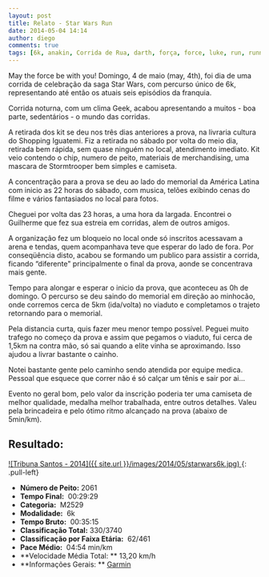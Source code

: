 ```yaml
---
layout: post
title: Relato - Star Wars Run
date: 2014-05-04 14:14
author: diego
comments: true
tags: [6k, anakin, Corrida de Rua, darth, força, force, luke, run, running, skywalker, star wars, vader]
---
```

May the force be with you! Domingo, 4 de maio (may, 4th), foi dia de uma corrida de celebração da saga Star Wars, com percurso único de 6k, representando até então os atuais seis episódios da franquia.

Corrida noturna, com um clima Geek, acabou apresentando a muitos - boa parte, sedentários - o mundo das corridas.

A retirada dos kit se deu nos três dias anteriores a prova, na livraria cultura do Shopping Iguatemi. Fiz a retirada no sábado por volta do meio dia, retirada bem rápida, sem quase ninguém no local, atendimento imediato. Kit veio contendo o chip, numero de peito, materiais de merchandising, uma mascara de Stormtrooper bem simples e camiseta.

A concentração para a prova se deu ao lado do memorial da América Latina com inicio as 22 horas do sábado, com musica, telões exibindo cenas do filme e vários fantasiados no local para fotos.

Cheguei por volta das 23 horas, a uma hora da largada. Encontrei o Guilherme que fez sua estreia em corridas, alem de outros amigos.

A organização fez um bloqueio no local onde só inscritos acessavam a arena e tendas, quem acompanhava teve que esperar do lado de fora. Por conseqüência disto, acabou se formando um publico para assistir a corrida, ficando “diferente" principalmente o final da prova, aonde se concentrava mais gente.

Tempo para alongar e esperar o inicio da prova, que aconteceu as 0h de domingo. O percurso se deu saindo do memorial em direção ao minhocão, onde corremos cerca de 5km (ida/volta) no viaduto e completamos o trajeto retornando para o memorial.

Pela distancia curta, quis fazer meu menor tempo possível. Peguei muito trafego no começo da prova e assim que pegamos o viaduto, fui cerca de 1,5km na contra mão, só sai quando a elite vinha se aproximando. Isso ajudou a livrar bastante o cainho.

Notei bastante gente pelo caminho sendo atendida por equipe medica. Pessoal que esquece que correr não é só calçar um tênis e sair por ai…

Evento no geral bom, pelo valor da inscrição poderia ter uma camiseta de melhor qualidade, medalha melhor trabalhada, entre outros detalhes. Valeu pela brincadeira e pelo ótimo ritmo alcançado na prova (abaixo de 5min/km).

## Resultado:

<a href="/images/2014/05/starwars6k_big.jpg">
![Tribuna Santos - 2014]({{ site.url }}/images/2014/05/starwars6k.jpg)
</a>
{: .pull-left}

* **Número de Peito:**  2061
* **Tempo Final:**  00:29:29
* **Categoria:**  M2529
* **Modalidade:**  6k
* **Tempo Bruto:**  00:35:15
* **Classificação Total:**  330/3740
* **Classificação por Faixa Etária:**  62/461
* **Pace Médio:**  04:54 min/km
* **Velocidade Média Total: **  13,20 km/h
* **Informações Gerais: ** <a href="http://connect.garmin.com/activity/492925424" target="_blank">Garmin</a>
